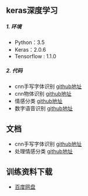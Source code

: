 ## keras深度学习
##### 1. 环境
- Python：3.5
- Keras：2.0.6
- Tensorflow : 1.1.0

##### 2. 代码
- cnn手写字体识别 [github地址](https://github.com/xxbb1234021/deep-learning/blob/master/keras/images_recognition/cnn_cifar.ipynb)
- cnn物体识别 [github地址](https://github.com/xxbb1234021/deep-learning/blob/master/keras/images_recognition/cnn_mnist.ipynb)
- 情感分类 [github地址](https://github.com/xxbb1234021/deep-learning/blob/master/keras/text_classify.ipynb)
- 数字语音识别 [github地址](https://github.com/xxbb1234021/deep-learning/blob/master/keras/number_speech/number_speech_test.ipynb)

## 文档
- cnn手写字体识别 [github地址](https://github.com/xxbb1234021/deep-learning/blob/master/doc/CNN_MNIST.md)
- 处理情感分类 [github地址](https://github.com/xxbb1234021/deep-learning/blob/master/doc/TEXT_CLASSIFY.md)

## 训练资料下载
- [百度网盘](https://pan.baidu.com/s/1skGXz8x)